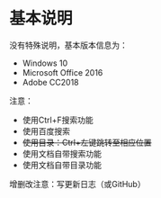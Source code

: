 # 基本说明
没有特殊说明，基本版本信息为：

* Windows 10
* Microsoft Office 2016
* Adobe CC2018

注意：

* 使用Ctrl+F搜索功能
* 使用百度搜索
* <del>使用目录：Ctrl+左键跳转至相应位置</del>
* 使用文档自带搜索功能
* 使用文档自带目录功能

增删改注意：写更新日志（或GitHub）

